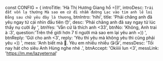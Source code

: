 const CONFIG = {
    introTitle: 'Hà Thị Hương Giang hồ =))!',
    introDesc: `Trái đất vốn lạ thường
    Mà sao em cứ đi nhầm đường
    Lạc vào tim anh lẻ loi
    Đằng sau chữ yêu đây là thương`,
    btnIntro: 'hihi',
    title: 'Phải chăng anh đã yêu ngay từ cái nhìn đầu tiên 😙',
    desc: 'Phải chăng anh đã say ngay từ lúc thấy nụ cười ấy ',
    btnYes: 'Vẫn cứ là thích anh <33',
    btnNo: 'Không, Anh trai à :3',
    question:'Trên thế giới hơn 7 tỉ người mà sao em lại yêu anh =)) ',
    btnReply: 'Gửi cho anh <3',
    reply: 'Yêu thì yêu mà không yêu thì cũng phải yêu =)) ',
    mess: 'Anh biết mà 🥰. Yêu em nhiều nhiều 😘😘',
    messDesc: 'Tối nay hát cho siêu Anh Hùng nghe nhé .',
    btnAccept: 'Okiiiii lun <3',
    messLink: 'https://m.me/lazyeternal' 
